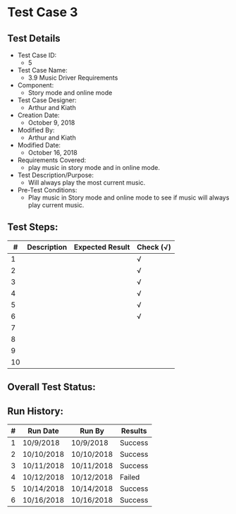 # Test Case 3 

## Test Details

* Test Case ID:
  * 5
* Test Case Name:
  * 3.9 Music Driver Requirements
* Component: 
  * Story mode and online mode
* Test Case Designer:
  * Arthur and Kiath
* Creation Date:
  * October 9, 2018
* Modified By:
  * Arthur and Kiath
* Modified Date:
  * October 16, 2018
* Requirements Covered:
  * play music in story mode and in online mode.
* Test Description/Purpose:
  * Will always play the most current music.
* Pre-Test Conditions:
  * Play music in Story mode and online mode to see if music will always play current music.
## Test Steps: 
| # | Description | Expected Result | Check (√) |
| --- | --- | --- | --- |
| 1 | | |√|			
| 2 | | |√|			
| 3 | | |√|			
| 4 | | |√|			
| 5 | | |√|			
| 6 | | |√|			
| 7 | | | |			
| 8 | | | |			
| 9 | | | |			
| 10 | | | |			

## Overall Test Status: 



## Run History:
| # |	Run Date |	Run By |	Results |
| --- | --- | --- | --- |
| 1 | 10/9/2018 | 10/9/2018 | Success |			
| 2 | 10/10/2018 | 10/10/2018 | Success |			
| 3 | 10/11/2018 | 10/11/2018 | Success |
| 4 | 10/12/2018 | 10/12/2018 | Failed |
| 5 | 10/14/2018 | 10/14/2018 | Success |
| 6 | 10/16/2018 | 10/16/2018 | Success |
